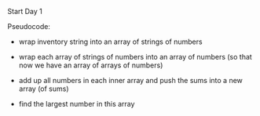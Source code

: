 Start Day 1

Pseudocode:

- wrap inventory string into an array of strings of numbers

- wrap each array of strings of numbers into an array of numbers (so that now we have an array of arrays of numbers)

- add up all numbers in each inner array and push the sums into a new array (of sums)

- find the largest number in this array